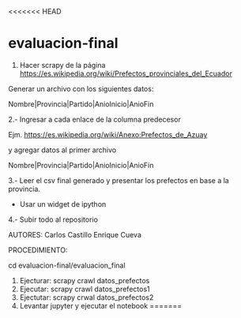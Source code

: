 <<<<<<< HEAD
# evaluacion-final

1. Hacer scrapy de la página https://es.wikipedia.org/wiki/Prefectos_provinciales_del_Ecuador

Generar un archivo con los siguientes datos:

Nombre|Provincia|Partido|AnioInicio|AnioFin

2.- Ingresar a cada enlace de la columna predecesor

Ejm.
https://es.wikipedia.org/wiki/Anexo:Prefectos_de_Azuay

y agregar datos al primer archivo

Nombre|Provincia|Partido|AnioInicio|AnioFin

3.- Leer el csv final generado y presentar los prefectos en base a la provincia.
- Usar un widget de ipython

4.- Subir todo al repositorio


AUTORES:
	Carlos Castillo
	Enrique Cueva

PROCEDIMIENTO:

cd evaluacion-final/evaluacion_final

1. Ejecturar: 
	scrapy crawl datos_prefectos
2. Ejecutar:
	scrapy crawl datos_prefectos1
3. Ejectutar:
	scrapy crwal datos_prefectos2
4. Levantar jupyter y ejecutar el notebook
=======

